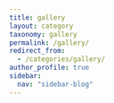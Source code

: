 ```yaml
---
title: gallery
layout: category
taxonomy: gallery
permalink: /gallery/
redirect_from:
  - /categories/gallery/
author_profile: true
sidebar:
  nav: "sidebar-blog"
---
```

